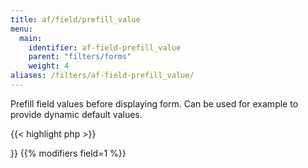 ```yaml
---
title: af/field/prefill_value
menu:
  main:
    identifier: af-field-prefill_value
    parent: "filters/forms"
    weight: 4
aliases: /filters/af-field-prefill_value/
---
```


Prefill field values before displaying form. Can be used for example to provide dynamic default values.

{{< highlight php >}}
<?php

function prefill_form_field( $value, $field, $form, $args ) {
    return 'Pre-filled value';
}
add_filter( 'af/field/prefill_value/key=FIELD_KEY', 'prefill_form_field', 10, 4 );

{{< / highlight >}}

{{% modifiers field=1 %}}